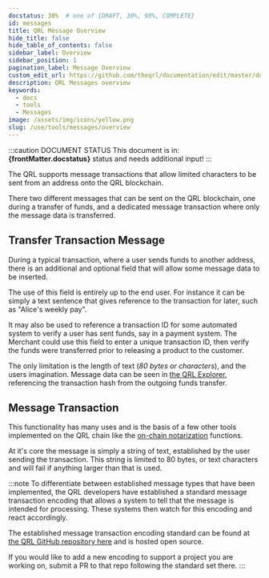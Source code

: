 ```yaml
---
docstatus: 30%  # one of {DRAFT, 30%, 90%, COMPLETE}
id: messages
title: QRL Message Overview
hide_title: false
hide_table_of_contents: false
sidebar_label: Overview
sidebar_position: 1
pagination_label: Message Overview 
custom_edit_url: https://github.com/theqrl/documentation/edit/master/docs/basics/what-is-qrl.md
description: QRL Messages overview
keywords:
  - docs
  - tools
  - Messages
image: /assets/img/icons/yellow.png
slug: /use/tools/messages/overview
---
```



:::caution DOCUMENT STATUS 
<span>This document is in: <b>{frontMatter.docstatus}</b> status and needs additional input!</span>
:::


The QRL supports message transactions that allow limited characters to be sent from an address onto the QRL blockchain. 

There two different messages that can be sent on the QRL blockchain, one during a transfer of funds, and a dedicated message transaction where only the message data is transferred.


## Transfer Transaction Message

During a typical transaction, where a user sends funds to another address, there is an additional and optional field that will allow some message data to be inserted.

The use of this field is entirely up to the end user. For instance it can be simply a text sentence that gives reference to the transaction for later, such as "Alice's weekly pay".

It may also be used to reference a transaction ID for some automated system to verify a user has sent funds, say in a payment system. The Merchant could use this field to enter a unique transaction ID, then verify the funds were transferred prior to releasing a product to the customer.

The only limitation is the length of text (*80 bytes or characters*), and the users imagination. Message data can be seen in [the QRL Explorer](https://explorer.theqrl.org), referencing the transaction hash from the outgoing funds transfer.

## Message Transaction

This functionality has many uses and is the basis of a few other tools implemented on the QRL chain like the [on-chain notarization](/use/tools/notarise/overview) functions. 

At it's core the message is simply a string of text, established by the user sending the transaction. This string is limited to 80 bytes, or text characters and will fail if anything larger than that is used.

:::note
To differentiate between established message types that have been implemented, the QRL developers have established a standard message transaction encoding that allows a system to tell that the message is intended for processing. These systems then watch for this encoding and react accordingly.

The established message transaction encoding standard can be found at [the QRL GitHub repository here](https://github.com/theQRL/message-transaction-encoding) and is hosted open source. 

If you would like to add a new encoding to support a project you are working on, submit a PR to that repo following the standard set there.
:::

